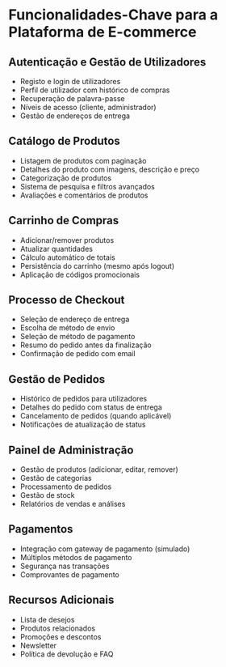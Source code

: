 # Funcionalidades-Chave para a Plataforma de E-commerce

## Autenticação e Gestão de Utilizadores
- Registo e login de utilizadores
- Perfil de utilizador com histórico de compras
- Recuperação de palavra-passe
- Níveis de acesso (cliente, administrador)
- Gestão de endereços de entrega

## Catálogo de Produtos
- Listagem de produtos com paginação
- Detalhes do produto com imagens, descrição e preço
- Categorização de produtos
- Sistema de pesquisa e filtros avançados
- Avaliações e comentários de produtos

## Carrinho de Compras
- Adicionar/remover produtos
- Atualizar quantidades
- Cálculo automático de totais
- Persistência do carrinho (mesmo após logout)
- Aplicação de códigos promocionais

## Processo de Checkout
- Seleção de endereço de entrega
- Escolha de método de envio
- Seleção de método de pagamento
- Resumo do pedido antes da finalização
- Confirmação de pedido com email

## Gestão de Pedidos
- Histórico de pedidos para utilizadores
- Detalhes do pedido com status de entrega
- Cancelamento de pedidos (quando aplicável)
- Notificações de atualização de status

## Painel de Administração
- Gestão de produtos (adicionar, editar, remover)
- Gestão de categorias
- Processamento de pedidos
- Gestão de stock
- Relatórios de vendas e análises

## Pagamentos
- Integração com gateway de pagamento (simulado)
- Múltiplos métodos de pagamento
- Segurança nas transações
- Comprovantes de pagamento

## Recursos Adicionais
- Lista de desejos
- Produtos relacionados
- Promoções e descontos
- Newsletter
- Política de devolução e FAQ
